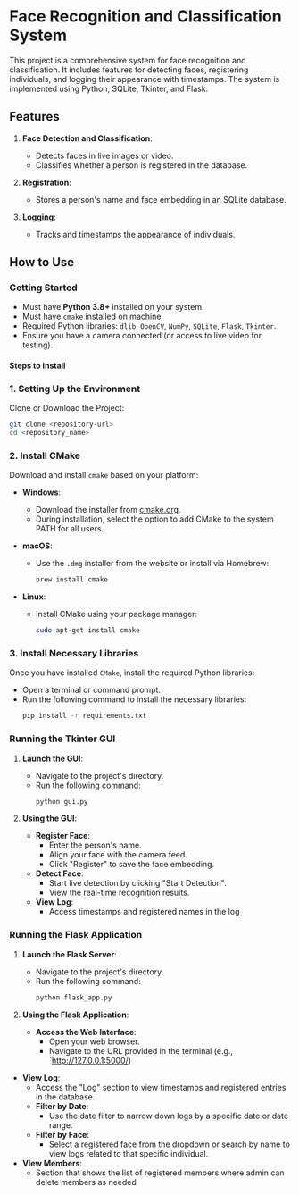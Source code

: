 # Face Recognition and Classification System

This project is a comprehensive system for face recognition and classification. It includes features for detecting faces, registering individuals, and logging their appearance with timestamps. The system is implemented using Python, SQLite, Tkinter, and Flask.

## Features

1. **Face Detection and Classification**:
   - Detects faces in live images or video.
   - Classifies whether a person is registered in the database.

2. **Registration**:
   - Stores a person's name and face embedding in an SQLite database.

3. **Logging**:
   - Tracks and timestamps the appearance of individuals.

## How to Use

### Getting Started

- Must have **Python 3.8+** installed on your system.
- Must have `cmake` installed on machine 
- Required Python libraries: `dlib`, `OpenCV`, `NumPy`, `SQLite`, `Flask`, `Tkinter`.
- Ensure you have a camera connected (or access to live video for testing).

#### Steps to install


### 1. Setting Up the Environment

Clone or Download the Project:
```bash
git clone <repository-url>
cd <repository_name>
```


### 2. Install CMake

Download and install `cmake` based on your platform:

- **Windows**:
  - Download the installer from [cmake.org](https://cmake.org/download/).
  - During installation, select the option to add CMake to the system PATH for all users.

- **macOS**:
  - Use the `.dmg` installer from the website or install via Homebrew:
    ```bash
    brew install cmake
    ```

- **Linux**:
  - Install CMake using your package manager:
    ```bash
    sudo apt-get install cmake
    ```


### 3. Install Necessary Libraries 


Once you have installed `CMake`, install the required Python libraries:

- Open a terminal or command prompt.
- Run the following command to install the necessary libraries:
  ```bash
  pip install -r requirements.txt
   ```





### Running the Tkinter GUI

1. **Launch the GUI**:
   - Navigate to the project's directory.
   - Run the following command:
     ```bash
     python gui.py
     ```

2. **Using the GUI**:
   - **Register Face**:
     - Enter the person's name.
     - Align your face with the camera feed.
     - Click "Register" to save the face embedding.
   - **Detect Face**:
     - Start live detection by clicking "Start Detection".
     - View the real-time recognition results.
   - **View Log**:
     - Access timestamps and registered names in the log

### Running the Flask Application

1. **Launch the Flask Server**:
   - Navigate to the project's directory.
   - Run the following command:
     ```bash
     python flask_app.py
     ```

2. **Using the Flask Application**:
   - **Access the Web Interface**:
     - Open your web browser.
     - Navigate to the URL provided in the terminal (e.g., `http://127.0.0.1:5000/)

- **View Log**:
     - Access the "Log" section to view timestamps and registered entries in the database.
     - **Filter by Date**:
       - Use the date filter to narrow down logs by a specific date or date range.
     - **Filter by Face**:
       - Select a registered face from the dropdown or search by name to view logs related to that specific individual.
- **View Members**:
  - Section that shows the list of registered members where admin can delete members as needed